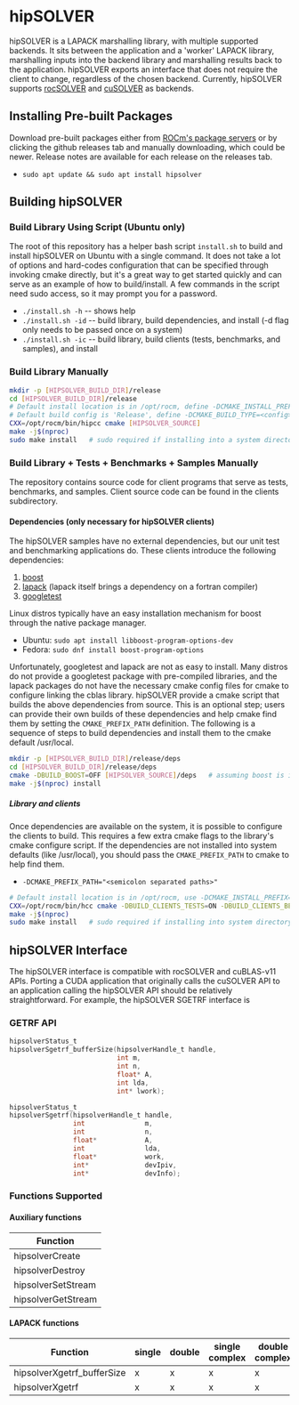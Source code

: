 # hipSOLVER
hipSOLVER is a LAPACK marshalling library, with multiple supported backends.  It sits between the application and a 'worker' LAPACK library, marshalling inputs into the backend library and marshalling results back to the application.  hipSOLVER exports an interface that does not require the client to change, regardless of the chosen backend.  Currently, hipSOLVER supports [rocSOLVER](https://github.com/ROCmSoftwarePlatform/rocSOLVER) and [cuSOLVER](https://developer.nvidia.com/cusolver) as backends.

## Installing Pre-built Packages
Download pre-built packages either from [ROCm's package servers](https://rocm.github.io/install.html#installing-from-amd-rocm-repositories) or by clicking the github releases tab and manually downloading, which could be newer.  Release notes are available for each release on the releases tab.
* `sudo apt update && sudo apt install hipsolver`

## Building hipSOLVER

### Build Library Using Script (Ubuntu only)
The root of this repository has a helper bash script `install.sh` to build and install hipSOLVER on Ubuntu with a single command.  It does not take a lot of options and hard-codes configuration that can be specified through invoking cmake directly, but it's a great way to get started quickly and can serve as an example of how to build/install.  A few commands in the script need sudo access, so it may prompt you for a password.
* `./install.sh -h` -- shows help
* `./install.sh -id` -- build library, build dependencies, and install (-d flag only needs to be passed once on a system)
* `./install.sh -ic` -- build library, build clients (tests, benchmarks, and samples), and install

### Build Library Manually

```sh
mkdir -p [HIPSOLVER_BUILD_DIR]/release
cd [HIPSOLVER_BUILD_DIR]/release
# Default install location is in /opt/rocm, define -DCMAKE_INSTALL_PREFIX=<path> to specify other
# Default build config is 'Release', define -DCMAKE_BUILD_TYPE=<config> to specify other
CXX=/opt/rocm/bin/hipcc cmake [HIPSOLVER_SOURCE]
make -j$(nproc)
sudo make install   # sudo required if installing into a system directory such as /opt/rocm
```

### Build Library + Tests + Benchmarks + Samples Manually
The repository contains source code for client programs that serve as tests, benchmarks, and samples. Client source code can be found in the clients subdirectory.

#### Dependencies (only necessary for hipSOLVER clients)
The hipSOLVER samples have no external dependencies, but our unit test and benchmarking applications do. These clients introduce the following dependencies:

1. [boost](https://www.boost.org/)
2. [lapack](https://github.com/Reference-LAPACK/lapack-release) (lapack itself brings a dependency on a fortran compiler)
3. [googletest](https://github.com/google/googletest)

Linux distros typically have an easy installation mechanism for boost through the native package manager.

* Ubuntu: `sudo apt install libboost-program-options-dev`
* Fedora: `sudo dnf install boost-program-options`

Unfortunately, googletest and lapack are not as easy to install. Many distros do not provide a googletest package with pre-compiled libraries, and the lapack packages do not have the necessary cmake config files for cmake to configure linking the cblas library. hipSOLVER provide a cmake script that builds the above dependencies from source. This is an optional step; users can provide their own builds of these dependencies and help cmake find them by setting the `CMAKE_PREFIX_PATH` definition. The following is a sequence of steps to build dependencies and install them to the cmake default /usr/local.

```sh
mkdir -p [HIPSOLVER_BUILD_DIR]/release/deps
cd [HIPSOLVER_BUILD_DIR]/release/deps
cmake -DBUILD_BOOST=OFF [HIPSOLVER_SOURCE]/deps   # assuming boost is installed through package manager as above
make -j$(nproc) install
```

##### Library and clients
Once dependencies are available on the system, it is possible to configure the clients to build. This requires a few extra cmake flags to the library's cmake configure script. If the dependencies are not installed into system defaults (like /usr/local), you should pass the `CMAKE_PREFIX_PATH` to cmake to help find them.
* `-DCMAKE_PREFIX_PATH="<semicolon separated paths>"`

```sh
# Default install location is in /opt/rocm, use -DCMAKE_INSTALL_PREFIX=<path> to specify other
CXX=/opt/rocm/bin/hcc cmake -DBUILD_CLIENTS_TESTS=ON -DBUILD_CLIENTS_BENCHMARKS=ON [HIPSOLVER_SOURCE]
make -j$(nproc)
sudo make install   # sudo required if installing into system directory such as /opt/rocm
```

## hipSOLVER Interface
The hipSOLVER interface is compatible with rocSOLVER and cuBLAS-v11 APIs. Porting a CUDA application that originally calls the cuSOLVER API to an application calling the hipSOLVER API should be relatively straightforward. For example, the hipSOLVER SGETRF interface is

### GETRF API

```c
hipsolverStatus_t
hipsolverSgetrf_bufferSize(hipsolverHandle_t handle,
                           int m,
                           int n,
                           float* A,
                           int lda,
                           int* lwork);
```

```c
hipsolverStatus_t
hipsolverSgetrf(hipsolverHandle_t handle,
                int               m,
                int               n,
                float*            A,
                int               lda,
                float*            work,
                int*              devIpiv,
                int*              devInfo);
```

### Functions Supported

#### Auxiliary functions

| Function |
| -------- |
| hipsolverCreate |
| hipsolverDestroy |
| hipsolverSetStream |
| hipsolverGetStream |

#### LAPACK functions

| Function | single | double | single complex | double complex |
| -------- | ------ | ------ | -------------- | -------------- |
| hipsolverXgetrf_bufferSize | x | x | x | x |
| hipsolverXgetrf | x | x | x | x |
